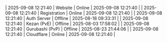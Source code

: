 | 2025-09-08 12:21:40 | Website | Online | 2025-09-08 12:21:40 |
| 2025-09-08 12:21:40 | Registration | Online | 2025-09-08 12:21:40 |
| 2025-09-08 12:21:40 | Auth Server | Offline | 2025-08-18 09:33:31 |
| 2025-09-08 12:21:40 | Kezan (PvE) | Offline | 2025-08-03 17:58:02 |
| 2025-09-08 12:21:40 | Gurubashi (PvP) | Offline | 2025-08-23 21:44:06 |
| 2025-09-08 12:21:40 | Cloudflare | Online | 2025-09-08 12:21:40 |
